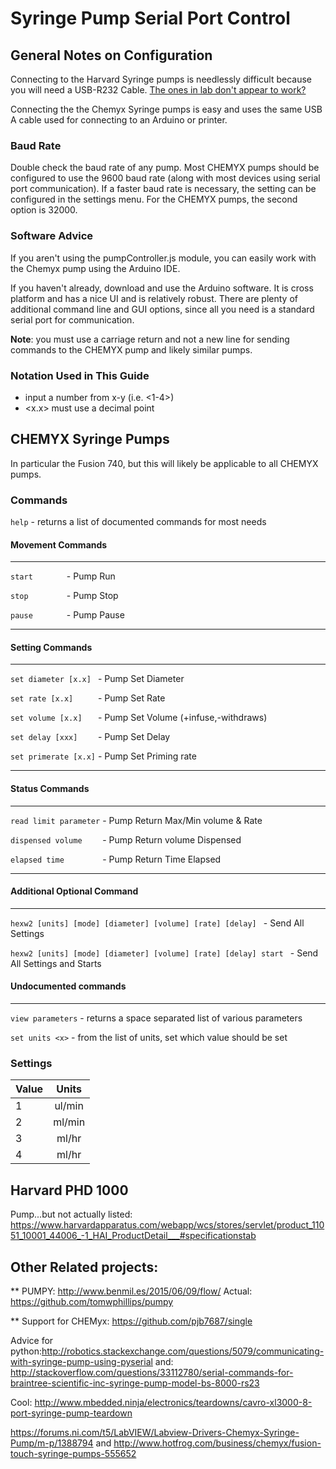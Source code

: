# Syringe Pump Serial Port Control

## General Notes on Configuration

Connecting to the Harvard Syringe pumps is needlessly difficult because you will need a USB-R232 Cable. [The ones in lab don't appear to work?](http://www.miniinthebox.com/1m-3-28ft-usb2-0-male-to-rs232-male-cable-free-shipping_p1800337.html)

Connecting the the Chemyx Syringe pumps is easy and uses the same USB A cable used for connecting to an Arduino or printer.

### Baud Rate

Double check the baud rate of any pump. Most CHEMYX pumps should be configured to use the 9600 baud rate (along with most devices using serial port communication). If a faster baud rate is necessary, the setting can be configured in the settings menu. For the CHEMYX pumps, the second option is 32000.

### Software Advice

If you aren't using the pumpController.js module, you can easily work with the Chemyx pump using the Arduino IDE.

If you haven't already, download and use the Arduino software. It is cross platform and has a nice UI and is relatively robust. There are plenty of additional command line and GUI options, since all you need is a standard serial port for communication.

<!-- TODO Take photos of settings and quick Guide -->

**Note**: you must use a carriage return and not a new line for sending commands to the CHEMYX pump and likely similar pumps.

### Notation Used in This Guide

- <x-y> input a number from x-y (i.e. <1-4>)
- <x.x> must use a decimal point

## CHEMYX Syringe Pumps

In particular the Fusion 740, but this will likely be applicable to all CHEMYX pumps.

### Commands

```help``` - returns a list of documented commands for most needs

#### Movement Commands

---

```start       ```  - Pump Run

```stop        ```  - Pump Stop

```pause       ```  - Pump Pause

---

#### Setting Commands

---

```set diameter [x.x] ```  - Pump Set Diameter

```set rate [x.x]     ```  - Pump Set Rate

```set volume [x.x]   ```  - Pump Set Volume (+infuse,-withdraws)

```set delay [xxx]    ```  - Pump Set Delay

```set primerate [x.x]```  - Pump Set Priming rate

---

#### Status Commands

---

```read limit parameter```  - Pump Return Max/Min volume & Rate

```dispensed volume    ```  - Pump Return volume Dispensed

```elapsed time        ```  - Pump Return Time Elapsed

---

#### Additional Optional Command

---

```hexw2 [units] [mode] [diameter] [volume] [rate] [delay] ``` - Send All Settings

```hexw2 [units] [mode] [diameter] [volume] [rate] [delay] start ``` - Send All Settings and Starts

#### Undocumented commands

---

```view parameters``` - returns a space separated list of various parameters

```set units <x>``` - from the list of units, set which value should be set

### Settings

| Value | Units   |
| ----- |:-------:|
| 1     | ul/min  |
| 2     | ml/min  |
| 3     | ml/hr   |
| 4     | ml/hr   |


## Harvard PHD 1000

Pump...but not actually listed: https://www.harvardapparatus.com/webapp/wcs/stores/servlet/product_11051_10001_44006_-1_HAI_ProductDetail___#specificationstab


## Other Related projects:

** PUMPY: http://www.benmil.es/2015/06/09/flow/
Actual: https://github.com/tomwphillips/pumpy

** Support for CHEMyx:
https://github.com/pjb7687/single

Advice for python:http://robotics.stackexchange.com/questions/5079/communicating-with-syringe-pump-using-pyserial
and: http://stackoverflow.com/questions/33112780/serial-commands-for-braintree-scientific-inc-syringe-pump-model-bs-8000-rs23

Cool: http://www.mbedded.ninja/electronics/teardowns/cavro-xl3000-8-port-syringe-pump-teardown



https://forums.ni.com/t5/LabVIEW/Labview-Drivers-Chemyx-Syringe-Pump/m-p/1388794
and
http://www.hotfrog.com/business/chemyx/fusion-touch-syringe-pumps-555652
